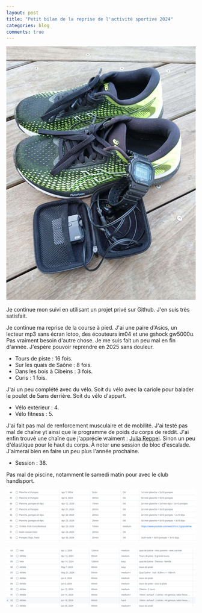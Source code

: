 ```yaml
---
layout: post
title: "Petit bilan de la reprise de l'activité sportive 2024"
categories: blog
comments: true
---
```


![project gh](https://github.com/homeostasie/bouquins/raw/master/_pics/blog/2024/sport-course.jpg)

Je  continue mon suivi en utilisant un projet privé sur Github. J'en suis très satisfait.

Je continue ma reprise de la course à pied. J'ai une paire d'Asics, un lecteur mp3 sans écran lotoo, des écouteurs im04 et une gshock gw5000u. Pas vraiment besoin d'autre chose. Je me suis fait un peu mal en fin d'année. J'espère pouvoir reprendre en 2025 sans douleur. 

- Tours de piste : 16 fois. 
- Sur les quais de Saône : 8 fois.
- Dans les bois à Cibeins : 3 fois.
- Curis : 1 fois.

J'ai un peu complété avec du vélo. Soit du vélo avec la cariole pour balader le poulet de 5ans derrière. Soit du vélo d'appart.

- Vélo extérieur : 4.
- Vélo fitness : 5.

J'ai fait pas mal de renforcement musculaire et de mobilité. J'ai testé pas mal de chaîne yt ainsi que le programme de poids du corps de reddit. J'ai enfin trouvé une chaîne que j'apprécie vraiment : [Julia Reppel](https://www.youtube.com/@julia.reppel). Sinon un peu d'élastique pour le haut du corps. À noter une session de bloc d'escalade. J'aimerai bien en faire un peu plus l'année prochaine. 

- Session : 38.

Pas mal de piscine, notamment le samedi matin pour avec le club handisport.

![course](https://github.com/homeostasie/bouquins/raw/master/_pics/blog/2025/trac-sport-1.png)

![vélo](https://github.com/homeostasie/bouquins/raw/master/_pics/blog/2025/trac-sport-2.png)
